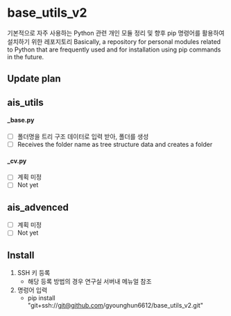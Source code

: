 # base_utils_v2

기본적으로 자주 사용하는 Python 관련 개인 모듈 정리 및 향후 pip 명령어를 활용하여 설치하기 위한 레포지토리
Basically, a repository for personal modules related to Python that are frequently used and for installation using pip commands in the future.

## Update plan

## ais_utils
#### _base.py
- [ ] 폴더명을 트리 구조 데이터로 입력 받아, 폴더를 생성
- [ ] Receives the folder name as tree structure data and creates a folder

#### _cv.py
- [ ] 계획 미정
- [ ] Not yet

## ais_advenced
- [ ] 계획 미정
- [ ] Not yet

## Install
1. SSH 키 등록
   - 해당 등록 방법의 경우 연구실 서버내 메뉴얼 참조
2. 명렁어 입력
   - pip install "git+ssh://git@github.com/gyounghun6612/base_utils_v2.git"
